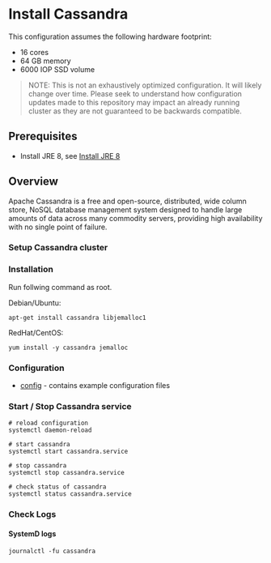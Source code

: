 # Install Cassandra

This configuration assumes the following hardware footprint:

- 16 cores
- 64 GB memory
- 6000 IOP SSD volume

> NOTE:
> This is not an exhaustively optimized configuration. It will likely change over time. Please seek to understand how
> configuration updates made to this repository may impact an already running cluster as they are not guaranteed to be
> backwards compatible.

## Prerequisites

- Install JRE 8, see [Install JRE 8](../instana-jre-8/README.md)

## Overview

Apache Cassandra is a free and open-source, distributed, wide column store, NoSQL database management system designed to handle large amounts of data across many commodity servers, providing high availability with no single point of failure.

### Setup Cassandra cluster

### Installation

Run follwing command as root.

Debian/Ubuntu:
```
apt-get install cassandra libjemalloc1
```

RedHat/CentOS:
```
yum install -y cassandra jemalloc
```

### Configuration

- [config](config) - contains example configuration files

### Start / Stop Cassandra service

```
# reload configuration
systemctl daemon-reload

# start cassandra
systemctl start cassandra.service

# stop cassandra
systemctl stop cassandra.service

# check status of cassandra
systemctl status cassandra.service
```

### Check Logs

#### SystemD logs

```
journalctl -fu cassandra
```
